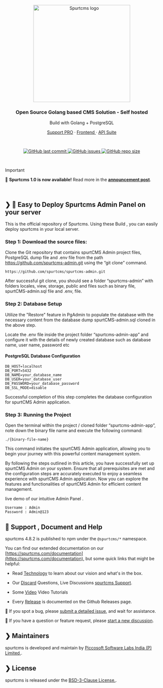 
<p align="center">
  <a href="https://www.spurtcms.com/#gh-light-mode-only">
    <img src="https://www.spurtcms.com/img/spurtcms-logo.svg" width="318px" alt="Spurtcms logo" />
  </a>
   
</p>
<h3 align="center">Open Source Golang based CMS Solution - Self hosted </h3>
<p align="center"> Build with Golang + PostgreSQL</p>
<p align="center"><a href="https://www.spurtcms.com/price-details"> Support PRO</a> · <a href="https://www.spurtcms.com/price-details"> Frontend </a> ·  <a href="https://www.spurtcms.com/price-details"> API Suite </a></p>
<br />
<p align="center">
  <a href="https://github.com/spurtcms/spurtcms-admin/releases">
    <img src="https://img.shields.io/github/last-commit/spurtcms/deployment" alt="GitHub last commit" />
  </a>
  <a href="https://github.com/spurtcms/spurtcms-admin/issues">
    <img src="https://img.shields.io/github/issues/spurtcms/deployment" alt="GitHub issues" />
  </a>

  <a href="https://github.com/spurtcms/spurtcms-admin/releases">
    <img src="https://img.shields.io/github/repo-size/spurtcms/deployment?color=orange" alt="GitHub repo size" />
  </a>
</p>
<br />

> [!IMPORTANT]
> 🎉 <strong>Spurtcms 1.0 is now available!</strong> Read more in the <a target="_blank" href="https://www.spurtcms.com/spurtcms-change-log" rel="dofollow"><strong>announcement post</strong></a>.
<br />

## ❯  🚀 Easy to Deploy Spurtcms Admin Panel on your server

This is the official repository of Spurtcms. Using these Build , you can easily deploy spurtcms in your local server.

### Step 1: Download the source files:

Clone the Git repository that contains spurtCMS Admin project files, PostgreSQL dump file and .env file from the path https://github.com/spurtcms-admin.git using the “git clone” command.

```
https://github.com/spurtcms/spurtcms-admin.git
```
After successful git clone, you should see a folder “spurtcms-admin” with folders locales, view, storage, public and files such as binary file, spurtCMS-admin.sql file and  .env, file.


### Step 2: Database Setup

Utilize the "Restore" feature in PgAdmin to populate the database with the necessary content from the database dump spurtCMS-admin.sql cloned in the above step.

Locate the .env file inside the project folder “spurtcms-admin-app” and configure it with the details of newly created database such as database name, user name, password etc

#### PostgreSQL Database Configuration

```
DB_HOST=localhost
DB_PORT=5432
DB_NAME=your_database_name
DB_USER=your_database_user
DB_PASSWORD=your_database_password
DB_SSL_MODE=disable
```

Successful completion of this step completes the database configuration for spurtCMS Admin application.


### Step 3: Running the Project

Open the terminal within the project / cloned folder “spurtcms-admin-app”, note down the binary file name and execute the following command:

```
./{binary-file-name}
```
This command initiates the spurtCMS Admin application, allowing you to begin your journey with this powerful content management system.

 

By following the steps outlined in this article, you have successfully set up spurtCMS Admin on your system. Ensure that all prerequisites are met and the configuration steps are accurately executed to enjoy a seamless experience with spurtCMS Admin application. Now you can explore the features and functionalities of spurtCMS Admin for efficient content management.


live demo of our intuitive Admin Panel .

```
Username : Admin
Password : Admin@123
```


## 🤔 Support , Document and Help

spurtcms 4.8.2 is published to npm under the `@spurtcms/*` namespace.

You can find our extended documentation on our [https://spurtcms.com/documentation](https://spurtcms.com/documentation), but some quick links that might be helpful:

- Read [Technology](https://www.spurtcms.com/opensource-ecommerce-multivendor-nodejs-react-angular) to learn about our vision and what's in the box.

- Our [Discard](https://discord.gg/ccC9Uk3V) Questions, Live Discussions [spurtcms Support](https://picco.support).

- Some [Video](https://www.youtube.com/@spurtcms/videos) Video Tutorials 
- Every [Release](https://github.com/spurtcms/spurtcms-admin/releases) is documented on the Github Releases page.

🐞 If you spot a bug, please [submit a detailed issue](https://github.com/spurtcms/spurtcms-admin/issues/new), and wait for assistance.

🤔 If you have a question or feature request, please [start a new discussion](https://github.com/orgs/spurtcms/discussions/new/choose). 


## ❯ Maintainers
spurtcms is developed and maintain by [Piccosoft Software Labs India (P) Limited,](https://www.piccosoft.com).


## ❯ License

spurtcms is released under the [BSD-3-Clause License.](https://github.com/spurtcms/spurtcms/blob/master/LICENSE).



